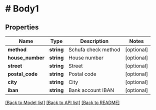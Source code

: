 # # Body1

## Properties

Name | Type | Description | Notes
------------ | ------------- | ------------- | -------------
**method** | **string** | Schufa check method | [optional] 
**house_number** | **string** | House number | [optional] 
**street** | **string** | Street | [optional] 
**postal_code** | **string** | Postal code | [optional] 
**city** | **string** | City | [optional] 
**iban** | **string** | Bank account IBAN | [optional] 

[[Back to Model list]](../../README.md#documentation-for-models) [[Back to API list]](../../README.md#documentation-for-api-endpoints) [[Back to README]](../../README.md)


